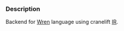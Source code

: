 ### Description

Backend for [Wren](https://wren.io/) language using cranelift [IR](https://github.com/bytecodealliance/wasmtime/blob/main/cranelift/docs/ir.md).
